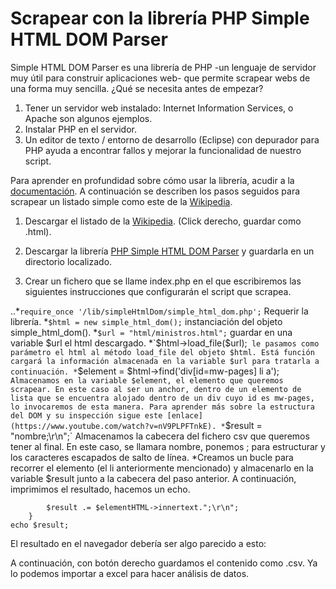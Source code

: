 # Scrapear con la librería PHP Simple HTML DOM Parser
Simple HTML DOM Parser es una librería de PHP -un lenguaje de servidor muy útil para construir aplicaciones web- que permite scrapear webs de una forma muy sencilla. ¿Qué se necesita antes de empezar?
1. Tener un servidor web instalado: Internet Information Services, o Apache son algunos ejemplos.
2. Instalar PHP en el servidor.
3. Un editor de texto / entorno de desarrollo (Eclipse) con depurador para PHP ayuda a encontrar fallos y mejorar la funcionalidad de nuestro script.

Para aprender en profundidad sobre cómo usar la librería, acudir a la [documentación](http://simplehtmldom.sourceforge.net/manual.htm). A continuación se describen los pasos seguidos para scrapear un listado simple como este de la [Wikipedia](https://es.wikipedia.org/wiki/Categor%C3%ADa:Ministros_del_franquismo).

1. Descargar el listado de la [Wikipedia](https://es.wikipedia.org/wiki/Categor%C3%ADa:Ministros_del_franquismo). (Click derecho, guardar como .html).

2. Descargar la librería [PHP Simple HTML DOM Parser](http://simplehtmldom.sourceforge.net/) y guardarla en un directorio localizado.

3. Crear un fichero que se llame index.php en el que escribiremos las siguientes instrucciones que configurarán el script que scrapea.

..*`require_once '/lib/simpleHtmlDom/simple_html_dom.php';` Requerir la librería.
*`$html = new simple_html_dom();` instanciación del objeto simple_html_dom().
*`$url = "html/ministros.html";` guardar en una variable $url el html descargado.
*`$html->load_file($url);` le pasamos como parámetro el html al método load_file del objeto $html. Está función cargará la información almacenada en la variable $url para tratarla a continuación.
*`$element = $html->find('div[id=mw-pages] li a');` Almacenamos en la variable $element, el elemento que queremos scrapear. En este caso al ser un anchor, dentro de un elemento de lista que se encuentra alojado dentro de un div cuyo id es mw-pages, lo invocaremos de esta manera. Para aprender más sobre la estructura del DOM y su inspección sigue este [enlace](https://www.youtube.com/watch?v=nV9PLPFTnkE).
*`$result = "nombre;\r\n";` Almacenamos la cabecera del fichero csv que queremos tener al final. En este caso, se llamara nombre, ponemos ; para estructurar y los caracteres escapados de salto de línea.
*Creamos un bucle para recorrer el elemento (el li anteriormente mencionado) y almacenarlo en la variable $result junto a la cabecera del paso anterior. A continuación, imprimimos el resultado, hacemos un echo.
```foreach ($element as $elementHTML){
		$result .= $elementHTML->innertext.";\r\n";
	}
echo $result;
```
El resultado en el navegador debería ser algo parecido a esto:

[logo]: /img/ejemplo.png "ejemplo"

A continuación, con botón derecho guardamos el contenido como .csv. Ya lo podemos importar a excel para hacer análisis de datos.
